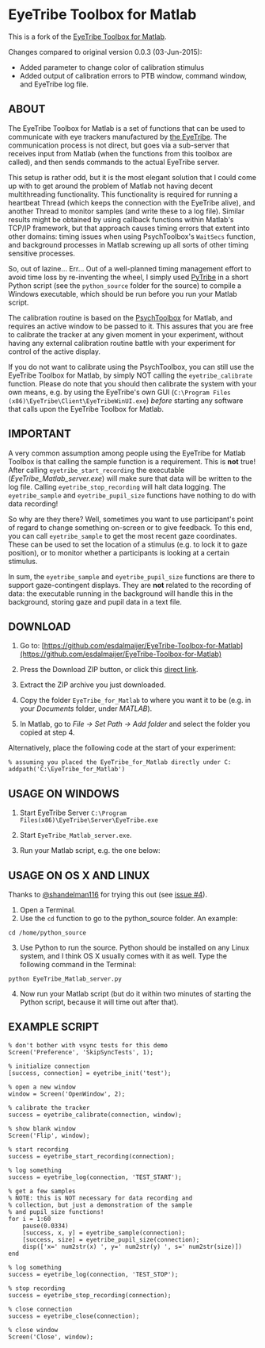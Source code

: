 EyeTribe Toolbox for Matlab
===========================

This is a fork of the [EyeTribe Toolbox for Matlab](https://github.com/esdalmaijer/EyeTribe-Toolbox-for-Matlab).

Changes compared to original version 0.0.3 (03-Jun-2015):

* Added parameter to change color of calibration stimulus
* Added output of calibration errors to PTB window, command window, and EyeTribe log file.


ABOUT
-----

The EyeTribe Toolbox for Matlab is a set of functions that can be used
to communicate with eye trackers manufactured by [the EyeTribe](https://theeyetribe.com/). The
communication process is not direct, but goes via a sub-server that
receives input from Matlab (when the functions from this toolbox are
called), and then sends commands to the actual EyeTribe server.

This setup is rather odd, but it is the most elegant solution that I
could come up with to get around the problem of Matlab not having
decent multithreading functionality. This functionality is required
for running a heartbeat Thread (which keeps the connection with the
EyeTribe alive), and another Thread to monitor samples (and write these
to a log file). Similar results might be obtained by using callback
functions within Matlab's TCP/IP framework, but that approach causes
timing errors that extent into other domains: timing issues when
using PsychToolbox's `WaitSecs` function, and background processes
in Matlab screwing up all sorts of other timing sensitive processes.

So, out of lazine... Err... Out of a well-planned timing management
effort to avoid time loss by re-inventing the wheel, I simply used
[PyTribe](https://github.com/esdalmaijer/PyTribe) in a short Python script (see the `python_source` folder for
the source) to compile a Windows executable, which should be run
before you run your Matlab script.

The calibration routine is based on the [PsychToolbox](https://psychtoolbox.org/HomePage) for Matlab,
and requires an active window to be passed to it. This assures that
you are free to calibrate the tracker at any given moment in your
experiment, without having any external calibration routine battle
with your experiment for control of the active display.

If you do not want to calibrate using the PsychToolbox, you can still
use the EyeTribe Toolbox for Matlab, by simply NOT calling the
`eyetribe_calibrate` function. Please do note that you should then
calibrate the system with your own means, e.g. by using the EyeTribe's
own GUI (`C:\Program Files (x86)\EyeTribe\Client\EyeTribeWinUI.exe`)
*before* starting any software that calls upon the EyeTribe Toolbox
for Matlab.

IMPORTANT
---------

A very common assumption among people using the EyeTribe for Matlab
Toolbox is that calling the sample function is a requirement. This is
**not** true! After calling `eyetribe_start_recording` the executable
(*EyeTribe_Matlab_server.exe*) will make sure that data will be written
to the log file. Calling `eyetribe_stop_recording` will halt data
logging. The `eyetribe_sample` and `eyetribe_pupil_size` functions have
nothing to do with data recording!

So why are they there? Well, sometimes you want to use participant's
point of regard to change something on-screen or to give feedback. To
this end, you can call `eyetribe_sample` to get the most recent gaze
coordinates. These can be used to set the location of a stimulus (e.g.
to lock it to gaze position), or to monitor whether a participants is
looking at a certain stimulus.

In sum, the `eyetribe_sample` and `eyetribe_pupil_size` functions are
there to support gaze-contingent displays. They are **not** related to
the recording of data: the executable running in the background will
handle this in the background, storing gaze and pupil data in a text
file.

DOWNLOAD
--------

1) Go to: [https://github.com/esdalmaijer/EyeTribe-Toolbox-for-Matlab](https://github.com/esdalmaijer/EyeTribe-Toolbox-for-Matlab)

2) Press the Download ZIP button, or click this [direct link](https://github.com/esdalmaijer/EyeTribe-Toolbox-for-Matlab/archive/master.zip).

3) Extract the ZIP archive you just downloaded.

4) Copy the folder `EyeTribe_for_Matlab` to where you want it to be
(e.g. in your *Documents* folder, under *MATLAB*).

5) In Matlab, go to *File -> Set Path -> Add folder* and select
the folder you copied at step 4.

Alternatively, place the following code at the start of your experiment:

~~~ .matlab
% assuming you placed the EyeTribe_for_Matlab directly under C:
addpath('C:\EyeTribe_for_Matlab')
~~~


USAGE ON WINDOWS
----------------

1. Start EyeTribe Server
	`C:\Program Files(x86)\EyeTribe\Server\EyeTribe.exe`

2. Start `EyeTribe_Matlab_server.exe`.

3. Run your Matlab script, e.g. the one below:

USAGE ON OS X AND LINUX
-----------------------

Thanks to [@shandelman116](https://github.com/shandelman116) for trying this out (see [issue #4](https://github.com/esdalmaijer/EyeTribe-Toolbox-for-Matlab/issues/4)).

1. Open a Terminal.
2. Use the `cd` function to go to the python_source folder. An example:
~~~
cd /home/python_source
~~~
3. Use Python to run the source. Python should be installed on any Linux system, and I think OS X usually comes with it as well. Type the following command in the Terminal:
~~~
python EyeTribe_Matlab_server.py
~~~
4. Now run your Matlab script (but do it within two minutes of starting the Python script, because it will time out after that).

EXAMPLE SCRIPT
--------------

~~~ .matlab
% don't bother with vsync tests for this demo
Screen('Preference', 'SkipSyncTests', 1);

% initialize connection
[success, connection] = eyetribe_init('test');

% open a new window
window = Screen('OpenWindow', 2);

% calibrate the tracker
success = eyetribe_calibrate(connection, window);

% show blank window
Screen('Flip', window);

% start recording
success = eyetribe_start_recording(connection);

% log something
success = eyetribe_log(connection, 'TEST_START');

% get a few samples
% NOTE: this is NOT necessary for data recording and
% collection, but just a demonstration of the sample
% and pupil_size functions!
for i = 1:60
    pause(0.0334)
    [success, x, y] = eyetribe_sample(connection);
    [success, size] = eyetribe_pupil_size(connection);
    disp(['x=' num2str(x) ', y=' num2str(y) ', s=' num2str(size)])
end

% log something
success = eyetribe_log(connection, 'TEST_STOP');

% stop recording
success = eyetribe_stop_recording(connection);

% close connection
success = eyetribe_close(connection);

% close window
Screen('Close', window);
~~~
